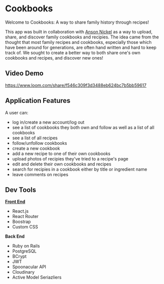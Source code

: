 # Cookbooks

Welcome to Cookbooks: A way to share family history through recipes!

This app was built in collaboration with [Anson Nickel](https://github.com/anickel101) as a way to upload, share, and discover family cookbooks and recipies. The idea came from the thought that most family recipes and cookbooks, especially those which have been around for generations, are often hand written and hard to keep track of. We sought to create a better way to both share one's own cookbooks and recipes, and discover new ones!

## Video Demo
https://www.loom.com/share/f546c309f3d3488eb624bc7b5bb59617

## Application Features

A user can: 

* log in/create a new account/log out
* see a list of cookbooks they both own and follow as well as a list of all cookbooks
* see a list of all recipes
* follow/unfollow cookbooks
* create a new cookbook
* add a new recipe to one of their own cookbooks
* upload photos of recipies they've tried to a recipe's page
* edit and delete their own cookbooks and recipes
* search for recipies in a cookbook either by title or ingredient name
* leave comments on recipes

## Dev Tools

[**Front End**](https://github.com/rachaelghorbani/cookbook-frontend)
* React.js
* React Router
* Boostrap
* Custom CSS

**Back End**
* Ruby on Rails
* PostgreSQL
* BCrypt
* JWT
* Spoonacular API
* Cloudinary
* Active Model Seriazliers


